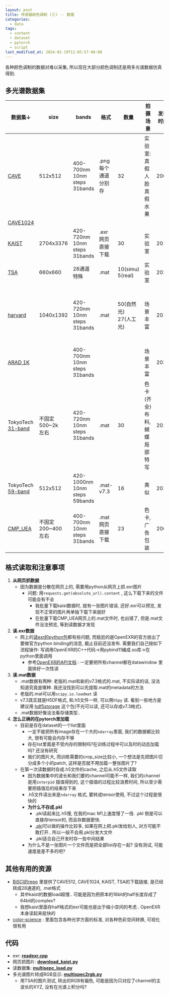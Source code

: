 ```yaml
---
layout: post
title: 传感器颜色调制 (三) -- 数据
categories:
  - data
tags:
  - content
  - dataset
  - pytorch
  - script
last_modified_at: 2024-01-19T11:05:57-08:00
---
```

各种颜色调制的数据对难以采集, 所以现在大部分颜色调制还是用多光谱数据仿真得到.
## 多光谱数据集

| 数据集$\downarrow$ | size | bands | 格式 | 数量 | 拍摄场景 | 发布时间 | 大小 | 条件 | 拍摄条件 |
| ---- | ---- | ---- | ---- | ---- | ---- | ---- | ---- | ---- | ---- |
| [CAVE](https://www1.cs.columbia.edu/CAVE/databases/multispectral/) | 512x512 | 400-700nm<br>10nm steps<br>31bands | .png<br>每个通道分别存 | 32 | 实验室:<br>真假人脸<br>真假水果 | 2008 | 419.9MB |  |  |
| [CAVE1024](https://cave.cs.columbia.edu/projects/categories/project?cid=Computational+Imaging&pid=Multispectral+Imaging+Using+Multiplexed+Illumination) |  |  |  |  |  |  | 13.06GB |  |  |
| [KAIST](http://vclab.kaist.ac.kr/siggraphasia2017p1/kaistdataset.html) | 2704x3376 | 420-720nm<br>10nm steps<br>31bands | .exr<br>网页直接下载 | 30 | 实验室 | 2017 | 8.67GB |  |  |
| [TSA](https://github.com/mengziyi64/TSA-Net) | 660x660 | 28通道<br>特殊 | .mat | 10(simu)<br>5(real) | 实验室 | 2020 |  | simu是从<br>KAIST的数据<br>中截取的 |  |
| [harvard](https://vision.seas.harvard.edu/hyperspec/download.html) | 1040x1392 | 420-720nm<br>10nm steps<br>31bands | .mat | 50(自然光)<br>27(人工光) | 场景丰富 | 2011 | 约7GB | research-only | 商业相机:<br>Nuance FX, CRI Inc<br>liquid crystal tunable filter |
| [ARAD 1K](https://github.com/boazarad/ARAD_1K) |  | 400-700nm<br>10nm steps<br>31bands |  |  | 场景丰富 | 2022 |  | 需要注册 |  |
| TokyoTech<br>[31-band](http://www.ok.sc.e.titech.ac.jp/res/MSI/MSIdata31.html) | 不固定<br>500~2k<br>左右 | 420-720nm<br>10nm steps<br>31bands | .mat | 30 | 色卡(齐全)<br>布料,<br>蝴蝶<br>局部特写 | 2015 | 2.97GB | research-only<br>redistribute-<br>prevent |  |
| TokyoTech<br>[59-band](http://www.ok.sc.e.titech.ac.jp/res/MSI/MSIdata59.html) | 512x512 | 420-1000nm<br>10nm steps<br>59bands | .mat-v7.3 | 16 | 类似<br> | 2019 | 1.7GB | research-only<br>redistribute-<br>prevent |  |
| [CMP_UEA](http://www2.cmp.uea.ac.uk/Research/compvis/MultiSpectralDB.htm) | 不固定<br>200~400<br>左右 | 400-700nm<br>10nm steps<br>31bands | .mat<br>网页直接下载 | 23 | 色卡,<br>广告包装 | 2004 | 566.6MB |  |  |

## 格式读取和注意事项

1. **从网页抓数据**
	- 因为数据是分散在网页上的, 需要用python从网页上抓.exr图片
		- 问题: 用`requests.get(absolute_url).content` , 这么下载下来的文件可能会有不全
			- 我批量下载kaist数据时, 就有一张图片错误, 还好.exr可以预览, 发现不正常的图片再单独下载下来就好
			- 在批量下载CMP_UEA网页上的.mat文件时, 也出错了, 但是.mat文件没法预览, 等到读数据才发现
3. **读.exr数据**
	- 网上的[读exr的python包][1]都有些问题, 而尴尬的是OpenEXR的官方放出了要做官方python binding的消息, 截止目前还没发布. 需要我们自己按如下流程操作: 写调用OpenEXR的C++代码->用pybind11编成.so库->在python里面调用
		- 参考[OpenEXR的API文档](https://openexr.com/en/latest/API.html#the-openexr-api) : 一定要把所有channel都在datawindow 里面排好一次性读
4. **读.mat数据**
	-  .mat数据有两种: 老版的.mat和新的v7.3格式的.mat, 不实际读的话, 没法知道究竟是哪种. 我还没找到可以先提取.mat的metadata的方法
	- 老版的.mat可以用`scipy.io.loadmat` 读
	- v7.3其实就是H5DF格式, 和.h5文件一样, 可以用`h5py` 读. 看到一些地方是建议用 [hdf5storage](https://pypi.python.org/pypi/hdf5storage) 这个包(不光可以读, 还可以存成v7.3格式).
	- .mat数据好像没法看存储类型..
1. **怎么正确的在pytorch里加载**
	- 目前是存在dataset的一个list里面
		- 一定不能把所有image存在一个大的`ndarray`里面, 我们的数据都比较大, 很有可能会内存不够
		- 存在list里面是不受内存的限制吗?在训练过程中可以及时的动态加载吗? 还没有研究
		- 我们的图片大, 而训练需要的crop_size比较小, 一个想法是先把图片切分成多个小的patch, 这样是否就不用加载一整张图片了?
	- 在第一次读数据时存成.h5文件的cache, 之后从.h5文件读取
		- 因为数据集中的波长和我们要的channel可能不一样, 我们的channel是用`interp1d` 插值得到的, 这个插值的过程比较浪费时间, 所以至少需要把插值后的结果存下来
		- .h5文件读出来是`ndarray` 格式, 要转成tensor使用, 不过这个过程是很快的
		- **为什么不存成.pkl** 
			- .pkl读起来比.h5慢, 在我的mac M1上速度慢了一倍.  .pkl 倒是可以直接存tensor的, 而且存数据更快. 
			- [.pkl](https://docs.python.org/3/library/pickle.html)可以做的操作比较多, 如果在网上把.pkl发给别人, 对方可能不敢打开.. 所以一般不会用.pkl分发大文件
			- .pkl适合自己开发时存一些中间结果
		- 为什么不是一张图片一个文件而是把全部list存在一起? 没有测试, 可能速度是差不多的吧?

## 其他有用的资源

- [BiSCI的repo](https://github.com/caiyuanhao1998/BiSCI) 里提供了CAVE512, CAVE1024, KAIST, TSA的下载链接, 是已经转成28通道的, .mat格式
	- 其中kaist的数据load超慢.. 可能是因为把原本的16bit的half长度存成了64bit的complex?
	- 我想kaist里面存half格式的exr可能也是出于缩小空间的考虑.. OpenEXR本身读起来挺快的
- [color-science](https://github.com/colour-science/colour) : 里面包含各种光学方面的标准, 对各种色彩空间转换, 可视化很有用

## 代码

- exr: [**readexr.cpp**](https://gist.github.com/roshameow/c2710dedf5ab067517d622b2a7ed4679#file-readexr-cpp)
- 网页抓图片: [**download_kaist.py**](https://gist.github.com/roshameow/30aae94815c6b8ddb2253191d4f86649#file-download_kaist-py) 
- 读数据集: [**multisepc_load.py**](https://gist.github.com/roshameow/30aae94815c6b8ddb2253191d4f86649#file-multisepc_load-py)
- 多光谱图片转成RGB显示: [**multispec2rgb.py**](https://gist.github.com/roshameow/30aae94815c6b8ddb2253191d4f86649#file-multispec2rgb-py) 
	- 用TSA的图片测试, 转出的RGB有偏色, 可能是因为只对应了channel的主波长的XYZ, 没有在光谱上积分吗?





[1]: https://github.com/jamesbowman/openexrpython.git